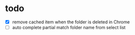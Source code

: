 # todo

- [x] remove cached item when the folder is deleted in Chrome
- [ ] auto complete partial match folder name from select list
